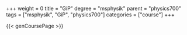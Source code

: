 +++
weight = 0
title = "GiP"
degree = "msphysik"
parent = "physics700"
tags = ["msphysik", "GiP", "physics700"]
categories = ["course"]
+++

{{< genCoursePage >}}
